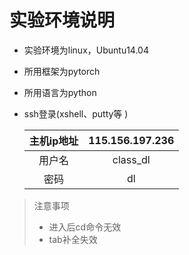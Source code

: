 # 实验环境说明

* 实验环境为linux，Ubuntu14.04

* 所用框架为pytorch

* 所用语言为python

* ssh登录(xshell、putty等 )

  | 主机ip地址 | 115.156.197.236 |
  | :----: | :-------------: |
  |  用户名   |    class_dl     |
  |   密码   |       dl        |

> 注意事项
>
> * 进入后cd命令无效
> * tab补全失效

